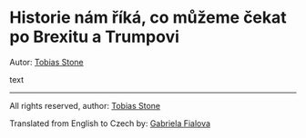 # Historie nám říká, co můžeme čekat po Brexitu a Trumpovi
Autor: [Tobias Stone](https://medium.com/@tswriting)

text

---------

All rights reserved, author: [Tobias Stone](https://medium.com/@tswriting)


Translated from English to Czech by: [Gabriela Fialova](http://bit.ly/gfialova)
